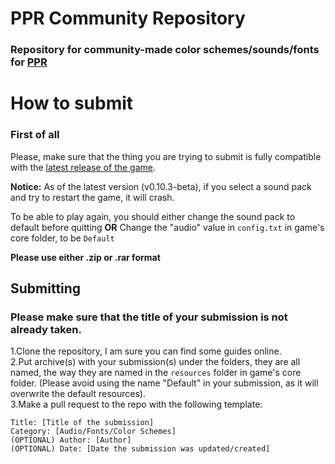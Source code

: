 # PPR Community Repository
### Repository for community-made color schemes/sounds/fonts for [PPR](https://github.com/ppr-game/PPR)

# How to submit
### First of all
Please, make sure that the thing you are trying to submit is fully compatible with the [latest release of the game](https://github.com/ppr-game/PPR/releases).

**Notice:**
As of the latest version (v0.10.3-beta), if you select a sound pack and try to restart the game, it will crash. <br>

To be able to play again, you should either change the sound pack to default before quitting **OR** Change the "audio" value in `config.txt` in game's core folder, to be `Default`

**Please use either .zip or .rar format**

## Submitting
### Please make sure that the title of your submission is not already taken.
1.Clone the repository, I am sure you can find some guides online. <br>
2.Put archive(s) with your submission(s) under the folders, they are all named, the way they are named in the `resources` folder in game's core folder. (Please avoid using the name "Default" in your submission, as it will overwrite the default resources). <br>
3.Make a pull request to the repo with the following template:
```
Title: [Title of the submission]
Category: [Audio/Fonts/Color Schemes]
(OPTIONAL) Author: [Author]
(OPTIONAL) Date: [Date the submission was updated/created]
```
